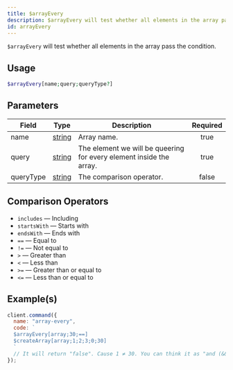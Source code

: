 ```yaml
---
title: $arrayEvery
description: $arrayEvery will test whether all elements in the array pass the condition.
id: arrayEvery
---
```


`$arrayEvery` will test whether all elements in the array pass the condition.

## Usage

```php
$arrayEvery[name;query;queryType?]
```

## Parameters

| Field     | Type                                                                                              | Description                                                         | Required |
| --------- | ------------------------------------------------------------------------------------------------- | ------------------------------------------------------------------- | :------: |
| name      | [string](https://developer.mozilla.org/en-US/docs/Web/JavaScript/Reference/Global_Objects/String) | Array name.                                                         |   true   |
| query     | [string](https://developer.mozilla.org/en-US/docs/Web/JavaScript/Reference/Global_Objects/String) | The element we will be queering for every element inside the array. |   true   |
| queryType | [string](https://developer.mozilla.org/en-US/docs/Web/JavaScript/Reference/Global_Objects/String) | The comparison operator.                                            |  false   |

## Comparison Operators

- `includes` — Including
- `startsWith` — Starts with
- `endsWith` — Ends with
- `==` — Equal to
- `!=` — Not equal to
- `>` — Greater than
- `<` — Less than
- `>=` — Greater than or equal to
- `<=` — Less than or equal to

## Example(s)

```javascript
client.command({
  name: "array-every",
  code: `
  $arrayEvery[array;30;==]
  $createArray[array;1;2;3;0;30]
  `
  // It will return "false". Cause 1 ≠ 30. You can think it as "and (&&)" logical operator.
});
```
